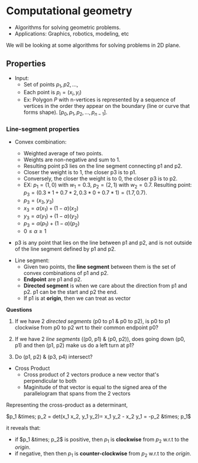 # Computational geometry
- Algorithms for solving geometric problems.
- Applications: Graphics, robotics, modeling, etc

We will be looking at some algorithms for solving problems in 2D plane.

## Properties

* Input: 
	- Set of points ${p_1, p2,...}$, 
	- Each point is $p_i = (x_i, y_i)$
	- Ex: Polygon $P$ with n-vertices is represented by a sequence of vertices in the order they appear on the boundary (line or curve that forms shape). $[p_0, p_1, p_2, ... , p_{n-1}]$. 


### Line-segment properties

* Convex combination: 
	* Weighted average of two points. 
	- Weights are non-negative and sum to 1. 
	- Resulting point p3 lies on the line segment connecting p1 and p2. 
	- Closer the weight is to 1, the closer p3 is to p1. 
	- Conversely, the closer the weight is to 0, the closer p3 is to p2. 
	- EX: $p_1 = (1,0)$ with $w_1 = 0.3$, $p_2 = (2,1)$ with $w_2 = 0.7$. Resulting point: $p_3 = (0.3 * 1 + 0.7 * 2, 0.3 * 0 + 0.7 * 1) = (1.7, 0.7)$.


	* $p_3 = (x_3, y_3)$
	- $x_3 = \alpha(x_1) + (1-\alpha)(x_2)$
	- $y_3 = \alpha(y_1) + (1-\alpha)(y_2)$

	* $p_3 = \alpha(p_1) + (1-\alpha)(p_2)$
	- $0\leq \alpha \geq1$

- p3 is any point that lies on the line between p1 and p2, and is not outside of the line segment defined by p1 and p2. 

* Line segment: 
	* Given two points, the **line segment** between them is the set of convex combinations of p1 and p2.
	- **Endpoint** are p1 and p2.
	- **Directed segment** is when we care about the direction from p1 and p2. p1 can be the start and p2 the end.
	- If p1 is at **origin**, then we can treat as vector

**Questions**

1. If we have 2 *directed segments* (p0 to p1 \& p0 to p2), is p0 to p1 clockwise from p0 to p2 wrt to their common endpoint p0?

2. If we have 2 *line segments* ((p0, p1) \& (p0, p2)), does going down (p0, p1) and then (p1, p2) make us do a left turn at p1?

3. Do (p1, p2) \& (p3, p4) intersect?


* Cross Product
	- Cross product of 2 vectors produce a new vector that's perpendicular to both
	- Maginitude of that vector is equal to the signed area of the parallelogram that spans from the 2 vectors

Representing the cross-product as a determinant,

$p_1 &times; p_2 = det(x_1 x_2, y_1 y_2)= x_1 y_2 - x_2 y_1  = -p_2 &times; p_1$

it reveals that:

- if $p_1 &times; p_2$ is positive, then $p_1$ is **clockwise** from $p_2$ w.r.t to the *origin*. 
- if negative, then then $p_1$ is **counter-clockwise** from $p_2$ w.r.t to the *origin*. 









